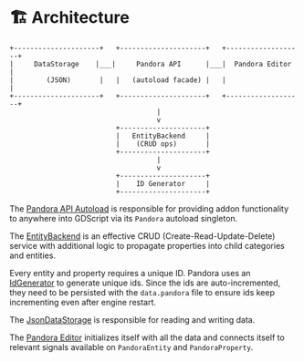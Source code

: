 # 🏗️ Architecture

```
+---------------------+   +---------------------+   +-------------------+  
|     DataStorage    |___|     Pandora API      |___|  Pandora Editor   |
|        (JSON)       |   |   (autoload facade) |   |                   |
+---------------------+   +---------------------+   +-------------------+
                                    |
                                    v
                          +---------------------+
                          |   EntityBackend     |
                          |    (CRUD ops)       |
                          +---------------------+
                                    |
                                    v
                          +---------------------+
                          |    ID Generator     |
                          +---------------------+

```
The [Pandora API Autoload](https://github.com/bitbrain/pandora/blob/godot-4.x/addons/pandora/api.gd) is responsible for providing addon functionality to anywhere into GDScript via its `Pandora` autoload singleton.

The [EntityBackend](https://github.com/bitbrain/pandora/blob/godot-4.x/addons/pandora/backend/entity_backend.gd) is an effective CRUD (Create-Read-Update-Delete) service with additional logic to propagate properties into child categories and entities.

Every entity and property requires a unique ID. Pandora uses an [IdGenerator](https://github.com/bitbrain/pandora/blob/godot-4.x/addons/pandora/util/id_generator.gd) to generate unique ids. Since the ids are auto-incremented, they need to be persisted with the `data.pandora` file to ensure ids keep incrementing even after engine restart.

The [JsonDataStorage](https://github.com/bitbrain/pandora/blob/godot-4.x/addons/pandora/storage/json/json_data_storage.gd) is responsible for reading and writing data.

The [Pandora Editor](https://github.com/bitbrain/pandora/blob/godot-4.x/addons/pandora/ui/editor/pandora_editor.gd) initializes itself with all the data and connects itself to relevant signals available on `PandoraEntity` and `PandoraProperty`.